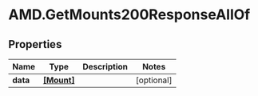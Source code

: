 # AMD.GetMounts200ResponseAllOf

## Properties

Name | Type | Description | Notes
------------ | ------------- | ------------- | -------------
**data** | [**[Mount]**](Mount.md) |  | [optional] 


